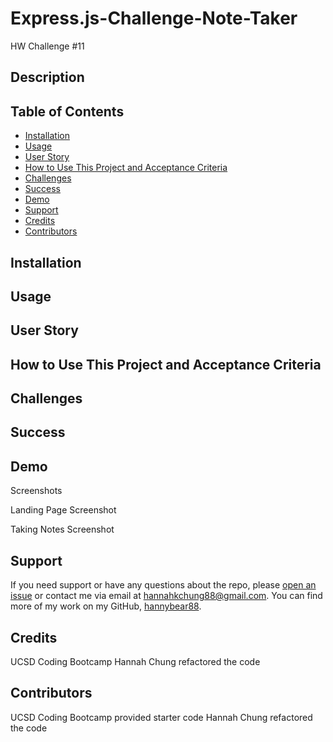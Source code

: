 # Express.js-Challenge-Note-Taker
HW Challenge #11

## Description

## Table of Contents
* [Installation](#installation)
* [Usage](#usage) 
* [User Story](#userstory)
* [How to Use This Project and Acceptance Criteria](#HowtoUseThisProjectandAcceptanceCriteria)
* [Challenges](#Challenges)
* [Success](#Success) 
* [Demo](#Demo)
* [Support](#Support)
* [Credits](#Credits)
* [Contributors](#Contributors)


## Installation 

## Usage

## User Story

## How to Use This Project and Acceptance Criteria

## Challenges

## Success

## Demo 
Screenshots

Landing Page Screenshot

Taking Notes Screenshot

## Support 
If you need support or have any questions about the repo, please [open an issue](https://github.com/hannybear88/Node.js-Challenge-Professional-README-Generator/issues) or contact me via email at hannahkchung88@gmail.com. You can find more of my work on my GitHub, [hannybear88](https://github.com/hannybear88/).

## Credits
UCSD Coding Bootcamp
Hannah Chung refactored the code

## Contributors
UCSD Coding Bootcamp provided starter code
Hannah Chung refactored the code